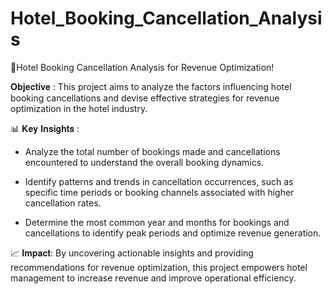 # Hotel_Booking_Cancellation_Analysis

🏨Hotel Booking Cancellation Analysis for Revenue Optimization!

𝐎𝐛𝐣𝐞𝐜𝐭𝐢𝐯𝐞 :
This project aims to analyze the factors influencing hotel booking cancellations and devise effective strategies for revenue optimization in the hotel industry.

📊 𝐊𝐞𝐲 𝐈𝐧𝐬𝐢𝐠𝐡𝐭𝐬 :

- Analyze the total number of bookings made and cancellations encountered to understand the overall booking dynamics.

- Identify patterns and trends in cancellation occurrences, such as specific time periods or booking channels associated with higher cancellation rates.

- Determine the most common year and months for bookings and cancellations to identify peak periods and optimize revenue generation.

📈 𝐈𝐦𝐩𝐚𝐜𝐭: By uncovering actionable insights and providing recommendations for revenue optimization, this project empowers hotel management to increase revenue and improve operational efficiency.

